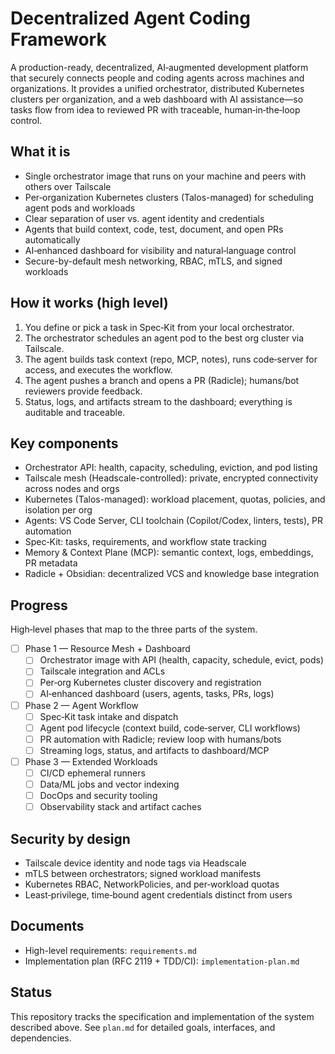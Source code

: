 # Decentralized Agent Coding Framework

A production-ready, decentralized, AI‑augmented development platform that securely connects people and coding agents across machines and organizations. It provides a unified orchestrator, distributed Kubernetes clusters per organization, and a web dashboard with AI assistance—so tasks flow from idea to reviewed PR with traceable, human‑in‑the‑loop control.

## What it is

- Single orchestrator image that runs on your machine and peers with others over Tailscale
- Per‑organization Kubernetes clusters (Talos-managed) for scheduling agent pods and workloads
- Clear separation of user vs. agent identity and credentials
- Agents that build context, code, test, document, and open PRs automatically
- AI‑enhanced dashboard for visibility and natural‑language control
- Secure-by-default mesh networking, RBAC, mTLS, and signed workloads

## How it works (high level)

1. You define or pick a task in Spec‑Kit from your local orchestrator.
2. The orchestrator schedules an agent pod to the best org cluster via Tailscale.
3. The agent builds task context (repo, MCP, notes), runs code‑server for access, and executes the workflow.
4. The agent pushes a branch and opens a PR (Radicle); humans/bot reviewers provide feedback.
5. Status, logs, and artifacts stream to the dashboard; everything is auditable and traceable.

## Key components

- Orchestrator API: health, capacity, scheduling, eviction, and pod listing
- Tailscale mesh (Headscale-controlled): private, encrypted connectivity across nodes and orgs
- Kubernetes (Talos-managed): workload placement, quotas, policies, and isolation per org
- Agents: VS Code Server, CLI toolchain (Copilot/Codex, linters, tests), PR automation
- Spec‑Kit: tasks, requirements, and workflow state tracking
- Memory & Context Plane (MCP): semantic context, logs, embeddings, PR metadata
- Radicle + Obsidian: decentralized VCS and knowledge base integration

## Progress

High‑level phases that map to the three parts of the system.

- [ ] Phase 1 — Resource Mesh + Dashboard
  - [ ] Orchestrator image with API (health, capacity, schedule, evict, pods)
  - [ ] Tailscale integration and ACLs
  - [ ] Per‑org Kubernetes cluster discovery and registration
  - [ ] AI‑enhanced dashboard (users, agents, tasks, PRs, logs)

- [ ] Phase 2 — Agent Workflow
  - [ ] Spec‑Kit task intake and dispatch
  - [ ] Agent pod lifecycle (context build, code‑server, CLI workflows)
  - [ ] PR automation with Radicle; review loop with humans/bots
  - [ ] Streaming logs, status, and artifacts to dashboard/MCP

- [ ] Phase 3 — Extended Workloads
  - [ ] CI/CD ephemeral runners
  - [ ] Data/ML jobs and vector indexing
  - [ ] DocOps and security tooling
  - [ ] Observability stack and artifact caches

## Security by design

- Tailscale device identity and node tags via Headscale
- mTLS between orchestrators; signed workload manifests
- Kubernetes RBAC, NetworkPolicies, and per‑workload quotas
- Least‑privilege, time‑bound agent credentials distinct from users

## Documents

- High-level requirements: `requirements.md`
- Implementation plan (RFC 2119 + TDD/CI): `implementation-plan.md`

## Status

This repository tracks the specification and implementation of the system described above. See `plan.md` for detailed goals, interfaces, and dependencies.
